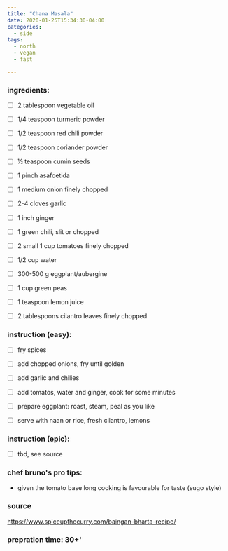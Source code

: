 ```yaml
---
title: "Chana Masala"
date: 2020-01-25T15:34:30-04:00
categories:
  - side 
tags:
  - north
  - vegan
  - fast

---
```


### ingredients:

- [ ] 2 tablespoon vegetable oil
- [ ] 1/4 teaspoon turmeric powder
- [ ] 1/2 teaspoon red chili powder
- [ ] 1/2 teaspoon coriander powder
- [ ] ½ teaspoon cumin seeds
- [ ] 1 pinch asafoetida
- [ ] 1 medium onion finely chopped
- [ ] 2-4 cloves garlic
- [ ] 1 inch ginger
- [ ] 1 green chili, slit or chopped
- [ ] 2 small 1 cup tomatoes finely chopped
- [ ] 1/2 cup water
- [ ] 300-500 g eggplant/aubergine
- [ ] 1 cup green peas 
- [ ] 1 teaspoon lemon juice
- [ ] 2 tablespoons cilantro leaves finely chopped




### instruction (easy):
- [ ] fry spices
- [ ] add chopped onions, fry until golden
- [ ] add garlic and chilies
- [ ] add tomatos, water and ginger, cook for some minutes
- [ ] prepare eggplant: roast, steam, peal as you like
- [ ] serve with naan or rice, fresh cilantro, lemons


### instruction (epic):
- [ ] tbd, see source


### chef bruno's pro tips:

- given the tomato base long cooking is favourable for taste (sugo style)

### source

https://www.spiceupthecurry.com/baingan-bharta-recipe/

### prepration time: 30+'
